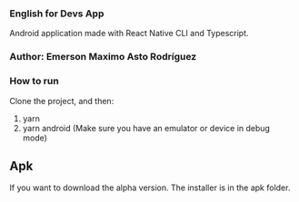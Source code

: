 ### English for Devs App

Android application made with React Native CLI and Typescript.

### Author: Emerson Maximo Asto Rodríguez

### How to run

Clone the project, and then:

1. yarn
2. yarn android (Make sure you have an emulator or device in debug mode)

## Apk

If you want to download the alpha version. The installer is in the apk folder.
